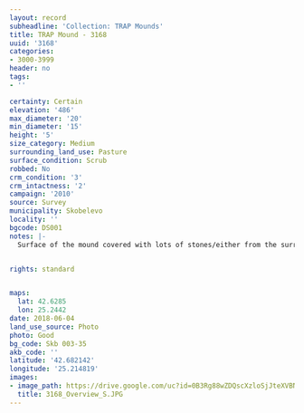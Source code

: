 ```yaml
---
layout: record
subheadline: 'Collection: TRAP Mounds'
title: TRAP Mound - 3168
uuid: '3168'
categories:
- 3000-3999
header: no
tags:
- ''

certainty: Certain
elevation: '486'
max_diameter: '20'
min_diameter: '15'
height: '5'
size_category: Medium
surrounding_land_use: Pasture
surface_condition: Scrub
robbed: No
crm_condition: '3'
crm_intactness: '2'
campaign: '2010'
source: Survey
municipality: Skobelevo
locality: ''
bgcode: DS001
notes: |-
  Surface of the mound covered with lots of stones/either from the surrounding pasture or from the mound.


rights: standard


maps:
  lat: 42.6285
  lon: 25.2442
date: 2018-06-04
land_use_source: Photo
photo: Good
bg_code: Skb 003-35
akb_code: ''
latitude: '42.682142'
longitude: '25.214819'
images:
- image_path: https://drive.google.com/uc?id=0B3Rg88wZDQscXzloSjJteXVBN1E
  title: 3168_Overview_S.JPG
---
```

